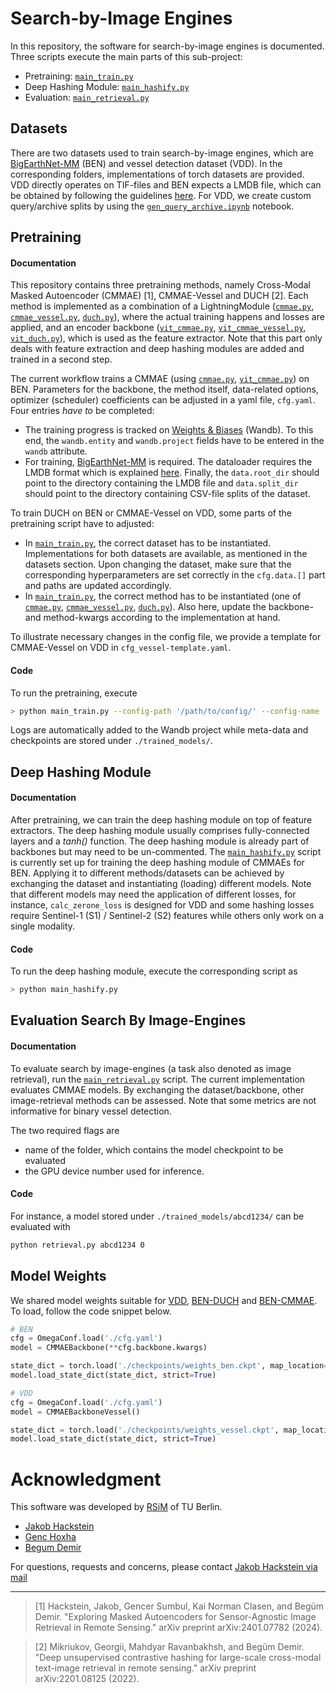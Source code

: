 # Search-by-Image Engines

In this repository, the software for search-by-image engines is documented. Three scripts execute the main parts of this sub-project:
- Pretraining: [`main_train.py`](./main_train.py)
- Deep Hashing Module: [`main_hashify.py`](./main_hashify.py)
- Evaluation: [`main_retrieval.py`](./main_retrieval.py)


## Datasets

There are two datasets used to train search-by-image engines, which are [BigEarthNet-MM](https://bigearth.net/) (BEN) and vessel detection dataset (VDD). In the corresponding folders, implementations of torch datasets are provided. VDD directly operates on TIF-files and BEN expects a LMDB file, which can be obtained by following the guidelines [here](http://docs.kai-tub.tech/bigearthnet_encoder/intro.html). For VDD, we create custom query/archive splits by using the [`gen_query_archive.ipynb`](./src/vessel_dataset/gen_query_archive.ipynb) notebook.


## Pretraining

#### Documentation

This repository contains three pretraining methods, namely Cross-Modal Masked Autoencoder (CMMAE) [1], CMMAE-Vessel and DUCH [2]. Each method is implemented as a combination of a LightningModule ([`cmmae.py`](./src/cmmae.py), [`cmmae_vessel.py`](./src/cmmae_vessel.py), [`duch.py`]((./src/duch.py))), where the actual training happens and losses are applied, and an encoder backbone ([`vit_cmmae.py`](./src/vit_cmmae.py), [`vit_cmmae_vessel.py`](./src/vit_cmmae_vessel.py), [`vit_duch.py`](./src/vit_duch.py)), which is used as the feature extractor. Note that this part only deals with feature extraction and deep hashing modules are added and trained in a second step.

The current workflow trains a CMMAE (using [`cmmae.py`](./src/cmmae.py), [`vit_cmmae.py`](./src/vit_cmmae.py)) on BEN. Parameters for the backbone, the method itself, data-related options, optimizer (scheduler) coefficients can be adjusted in a yaml file, `cfg.yaml`. Four entries _have to_ be completed:
- The training progress is tracked on [Weights & Biases](https://wandb.ai/) (Wandb). To this end, the `wandb.entity` and `wandb.project` fields have to be entered in the `wandb` attribute.
- For training, [BigEarthNet-MM](https://bigearth.net/) is required. The dataloader requires the LMDB format which is explained [here](http://docs.kai-tub.tech/bigearthnet_encoder/intro.html). Finally, the `data.root_dir` should point to the directory containing the LMDB file and `data.split_dir` should point to the directory containing CSV-file splits of the dataset.

To train DUCH on BEN or CMMAE-Vessel on VDD, some parts of the pretraining script have to adjusted:
- In [`main_train.py`](./main_train.py), the correct dataset has to be instantiated. Implementations for both datasets are available, as mentioned in the datasets section. Upon changing the dataset, make sure that the corresponding hyperparameters are set correctly in the `cfg.data.[]` part and paths are updated accordingly.
- In [`main_train.py`](./main_train.py), the correct method has to be instantiated (one of [`cmmae.py`](./src/cmmae.py), [`cmmae_vessel.py`](./src/cmmae_vessel.py), [`duch.py`]((./src/duch.py))). Also here, update the backbone- and method-kwargs according to the implementation at hand.

To illustrate necessary changes in the config file, we provide a template for CMMAE-Vessel on VDD in `cfg_vessel-template.yaml`.

#### Code

To run the pretraining, execute
```bash
> python main_train.py --config-path '/path/to/config/' --config-name 'cfg.yaml'
```
Logs are automatically added to the Wandb project while meta-data and checkpoints are stored under `./trained_models/`.


## Deep Hashing Module

#### Documentation

After pretraining, we can train the deep hashing module on top of feature extractors. The deep hashing module usually comprises fully-connected layers and a _tanh()_ function. The deep hashing module is already part of backbones but may need to be un-commented. The [`main_hashify.py`](./main_hashify.py) script is currently set up for training the deep hashing module of CMMAEs for BEN. Applying it to different methods/datasets can be achieved by exchanging the dataset and instantiating (loading) different models. Note that different models may need the application of different losses, for instance, `calc_zerone_loss` is designed for VDD and some hashing losses require Sentinel-1 (S1) / Sentinel-2 (S2) features while others only work on a single modality.

#### Code

To run the deep hashing module, execute the corresponding script as
```bash
> python main_hashify.py
```


## Evaluation Search By Image-Engines

#### Documentation

To evaluate search by image-engines (a task also denoted as image retrieval), run the [`main_retrieval.py`](./main_retrieval.py) script. The current implementation evaluates CMMAE models. By exchanging the dataset/backbone, other image-retrieval methods can be assessed. Note that some metrics are not informative for binary vessel detection.

The two required flags are
- name of the folder, which contains the model checkpoint to be evaluated
- the GPU device number used for inference.

#### Code

For instance, a model stored under `./trained_models/abcd1234/` can be evaluated with

```bash
python retrieval.py abcd1234 0
```


## Model Weights

We shared model weights suitable for [VDD](https://tubcloud.tu-berlin.de/s/k6TzgWyazPCt4qP), [BEN-DUCH](https://tubcloud.tu-berlin.de/s/mMYbXrqCXcyaMM2) and [BEN-CMMAE](https://tubcloud.tu-berlin.de/s/iMqnGn4tG6XmaEA). To load, follow the code snippet below.

```python
# BEN
cfg = OmegaConf.load('./cfg.yaml')
model = CMMAEBackbone(**cfg.backbone.kwargs)

state_dict = torch.load('./checkpoints/weights_ben.ckpt', map_location="cpu")['state_dict']
model.load_state_dict(state_dict, strict=True)

# VDD
cfg = OmegaConf.load('./cfg.yaml')
model = CMMAEBackboneVessel()

state_dict = torch.load('./checkpoints/weights_vessel.ckpt', map_location="cpu")['state_dict']
model.load_state_dict(state_dict, strict=True)
```


# Acknowledgment

This software was developed by [RSiM](https://rsim.berlin/) of TU Berlin.

- [Jakob Hackstein](https://rsim.berlin/team/members/jakob-hackstein)
- [Genc Hoxha](https://rsim.berlin/team/members/genc-hoxha)
- [Begum Demir](https://rsim.berlin/team/members/begum-demir)

For questions, requests and concerns, please contact [Jakob Hackstein via mail](mailto:hackstein@tu-berlin.de)

---

> [1] Hackstein, Jakob, Gencer Sumbul, Kai Norman Clasen, and Begüm Demir. "Exploring Masked Autoencoders for Sensor-Agnostic Image Retrieval in Remote Sensing." arXiv preprint arXiv:2401.07782 (2024).

> [2] Mikriukov, Georgii, Mahdyar Ravanbakhsh, and Begüm Demir. "Deep unsupervised contrastive hashing for large-scale cross-modal text-image retrieval in remote sensing." arXiv preprint arXiv:2201.08125 (2022).